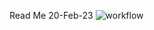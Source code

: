 Read Me 20-Feb-23
![workflow](https://github.com/<kevelyn01>/<Sem-New>/actions/workflows/main.yml/badge.svg)